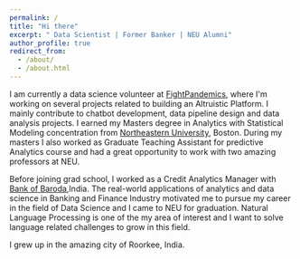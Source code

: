 ```yaml
---
permalink: /
title: "Hi there"
excerpt: " Data Scientist | Former Banker | NEU Alumni"
author_profile: true
redirect_from: 
  - /about/
  - /about.html
---
```


I am currently a data science volunteer at [FightPandemics](https://fightpandemics.com/), where I'm working on several projects related to building an Altruistic Platform. I mainly contribute to chatbot development, data pipeline design and data analysis projects.
I earned my Masters degree in Analytics with Statistical Modeling concentration from [Northeastern University](https://www.northeastern.edu/), Boston. During my masters I also worked as Graduate Teaching Assistant for predictive Analytics course and had a great opportunity to work with two amazing professors at NEU.

Before joining grad school, I worked as a Credit Analytics Manager with [Bank of Baroda](https://www.bankofbaroda.in/),India. The real-world applications of analytics and data science in Banking and Finance Industry motivated me to pursue my career in the field of Data Science and I came to NEU for graduation.
Natural Language Processing is one of the my area of interest and I want to solve language related challenges to grow in this field.

I grew up in the amazing city of Roorkee, India. 

